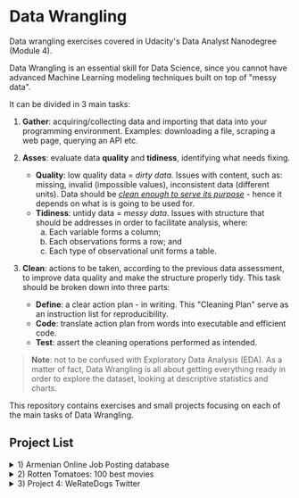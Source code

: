 # Data Wrangling
Data wrangling exercises covered in Udacity's Data Analyst Nanodegree (Module 4).

Data Wrangling is an essential skill for Data Science, since you cannot have advanced Machine Learning modeling techniques built on top of "messy data".

It can be divided in 3 main tasks:

1. **Gather**: acquiring/collecting data and importing that data into your programming environment. Examples: downloading a file, scraping a web page, querying an API etc.

2. **Asses**: evaluate data **quality** and **tidiness**, identifying what needs fixing.
    - **Quality**: low quality data = *dirty data*. Issues with content, such as: missing, invalid (impossible values), inconsistent data (different units). Data should be <u>*clean enough to serve its purpose*</u> - hence it depends on what is is going to be used for.
    - **Tidiness**: untidy data = *messy data*. Issues with structure that should be addresses in order to facilitate analysis, where:
      <ol type='a'> 
      <li>Each variable forms a column;</li>
      <li>Each observations forms a row; and</li>
      <li>Each type of observational unit forms a table.</>
      </ol>

3. **Clean**: actions to be taken, according to the previous data assessment, to improve data quality and make the structure properly tidy. This task should be broken down into three parts:
    - **Define**: a clear action plan - in writing. This "Cleaning Plan" serve as an instruction list for reproducibility.
    - **Code**: translate action plan from words into executable and efficient code.
    - **Test**: assert the cleaning operations performed as intended.

>**Note**: not to be confused with Exploratory Data Analysis (EDA). As a matter of fact, Data Wrangling is all about getting everything ready in order to explore the dataset, looking at descriptive statistics and charts.

This repository contains exercises and small projects focusing on each of the main tasks of Data Wrangling. 

## Project List
<details>
  <summary>1) Armenian Online Job Posting database</summary>
  The [dataset](https://www.kaggle.com/udacity/armenian-online-job-postings) consists of 19,000 job postings between 2004 - 2015, with 24 Columns, full of string descriptions instead of simple categorical values.
</details>

<details>
  <summary>2) Rotten Tomatoes: 100 best movies</summary>
  This <a href='https://github.com/marcellovictorino/DAND_4_Data_Wrangling/tree/master/2)%20Rotten%20Tomatoes%20Movie%20Score'> project</a> focus on <b>Data Gathering</b>, using <code>Beautiful Soup</code> to parse HTML files to extract Critics and Audience Rating; <code>Requests</code> library to access <i>url</i> and save data locally: both text and image (using <code>PIL.Image</code> and <code>io.BytesIO</code>) - storing text reviews from Roger Ebert website and Movie Poster images from MediaWiki. Lastly, all datasets are merged to generate rating visualizations and themed WordCloud based on movie review over the poster image.
</details>

<details>
  <summary>3) Project 4: WeRateDogs Twitter</summary>
  This <a href='https://github.com/marcellovictorino/DAND_4_Data_Wrangling/tree/master/3)%20Project%204%20-%20WeRateDogs%20Twitter'> project</a> is part of a requirement to graduate in the Udacity's Data Analyst Nanodegree (DAND). <br>
  It provides the opportunity to implement <b>Data Wrangling</b> in practice by gathering data from different sources, assessing it for quality and tidiness issues and then promote the necessary cleaning task - programmatically. <br>
  Finally, once the data is properly cleaned and stored as two <code>csv</code> files, a brief analysis is conducted with visualizations, highlighting interesting insights. <hr>
  The data for this project was provided in partnership with the <i>WeRateDogs</i> channel from twitter, containing over 2,300 observations about dogs.
</details>